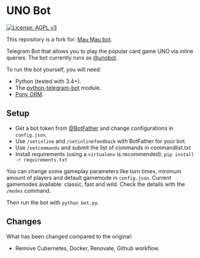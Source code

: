 # UNO Bot

[![License: AGPL v3](https://img.shields.io/badge/License-AGPL%20v3-blue.svg)](./LICENSE)

This repository is a fork for: [Mau Mau bot](https://github.com/jh0ker/mau_mau_bot).

Telegram Bot that allows you to play the popular card game UNO via inline queries.
The bot currently runs as [@unobot](https://t.me/mili_maubot).

To run the bot yourself, you will need:
- Python (tested with 3.4+).
- The [python-telegram-bot](https://github.com/python-telegram-bot/python-telegram-bot) module.
- [Pony ORM](https://ponyorm.com/).

## Setup
- Get a bot token from [@BotFather](http://telegram.me/BotFather) and change configurations in `config.json`.
- Use `/setinline` and `/setinlinefeedback` with BotFather for your bot.
- Use `/setcommands` and submit the list of commands in commandlist.txt
- Install requirements (using a `virtualenv` is recommended): `pip install -r requirements.txt`

You can change some gameplay parameters like turn times, minimum amount of players and default gamemode in `config.json`.
Current gamemodes available: classic, fast and wild. Check the details with the `/modes` command.

Then run the bot with `python bot.py`.

## Changes
What has been changed compared to the original:

- Remove Cubernetes, Docker, Renovate, Github workflow.
